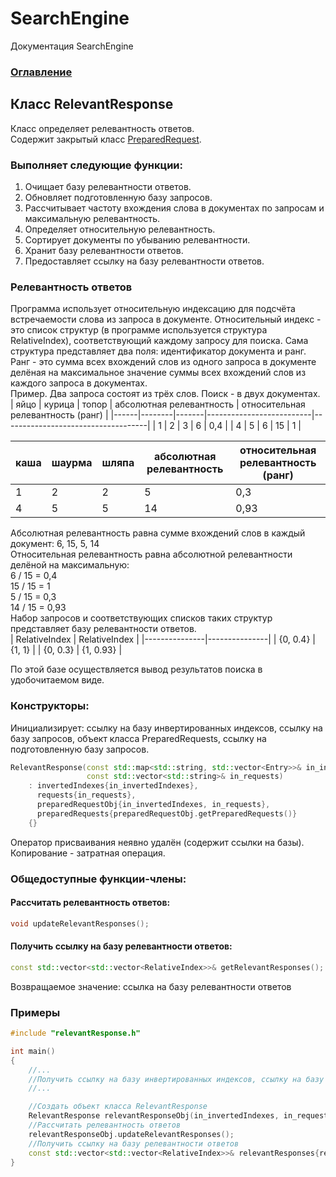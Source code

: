 # SearchEngine
Документация SearchEngine

### [Оглавление](../index.md)

## Класс RelevantResponse
Класс определяет релевантность ответов.\
Содержит закрытый класс [PreparedRequest](./PreparedRequest/PreparedRequest.md).
### Выполняет следующие функции:
1. Очищает базу релевантности ответов.
2. Обновляет подготовленную базу запросов.
3. Рассчитывает частоту вхождения слова в документах по запросам и максимальную релевантность.
4. Определяет относительную релевантность.
5. Сортирует документы по убыванию релевантности.
6. Хранит базу релевантности ответов.
7. Предоставляет ссылку на базу релевантности ответов.
### Релевантность ответов
Программа использует относительную индексацию для подсчёта встречаемости слова из запроса в документе. Относительный индекс - это список структур (в программе используется структура RelativeIndex), соответствующий каждому запросу для поиска. Сама структура представляет два поля: идентификатор документа и ранг. Ранг - это сумма всех вхождений слов из одного запроса в документе делёная на максимальное значение суммы всех вхождений слов из каждого запроса в документах.\
Пример. Два запроса состоят из трёх слов. Поиск - в двух документах.
| яйцо | курица | топор | абсолютная релевантность | относительная релевантность (ранг) |
|------|--------|-------|--------------------------|------------------------------------|
| 1    | 2      | 3     | 6                        | 0,4                                |
| 4    | 5      | 6     | 15                       | 1                                  |

| каша | шаурма | шляпа | абсолютная релевантность | относительная релевантность (ранг) |
|------|--------|-------|--------------------------|------------------------------------|
| 1    | 2      | 2     | 5                        | 0,3                                |
| 4    | 5      | 5     | 14                       | 0,93                               |

Абсолютная релевантность равна сумме вхождений слов в каждый документ: 6, 15, 5, 14\
Относительная релевантность равна абсолютной релевантности делёной на максимальную:\
6 / 15 = 0,4\
15 / 15 = 1\
5 / 15 = 0,3\
14 / 15 = 0,93\
Набор запросов и соответствующих списков таких структур представляет базу релевантности ответов.\
| RelativeIndex | RelativeIndex |
|---------------|---------------|
| {0, 0.4}      | {1, 1}        |
| {0, 0.3}      | {1, 0.93}     |

По этой базе осуществляется вывод результатов поиска в удобочитаемом виде.  
### Конструкторы:
Инициализирует: ссылку на базу инвертированных индексов, cсылку на базу запросов, объект класса PreparedRequests, ссылку на подготовленную базу запросов.
```cpp
RelevantResponse(const std::map<std::string, std::vector<Entry>>& in_invertedIndexes,
                 const std::vector<std::string>& in_requests)
    : invertedIndexes{in_invertedIndexes},
      requests{in_requests},
      preparedRequestObj{in_invertedIndexes, in_requests},
      preparedRequests{preparedRequestObj.getPreparedRequests()}
    {}
```
Оператор присваивания неявно удалён (содержит ссылки на базы).\
Копирование - затратная операция.
### Общедоступные функции-члены:
#### Рассчитать релевантность ответов:
```cpp
void updateRelevantResponses();
```
#### Получить ссылку на базу релевантности ответов:
```cpp
const std::vector<std::vector<RelativeIndex>>& getRelevantResponses();
```
Возвращаемое значение: ссылка на базу релевантности ответов
### Примеры
```cpp
#include "relevantResponse.h"

int main()
{
    //...
    //Получить ссылку на базу инвертированных индексов, cсылку на базу запросов (in_invertedIndexes, in_requests)
    //...

    //Создать объект класса RelevantResponse
    RelevantResponse relevantResponseObj(in_invertedIndexes, in_requests);
    //Рассчитать релевантность ответов
    relevantResponseObj.updateRelevantResponses();
    //Получить ссылку на базу релевантности ответов
    const std::vector<std::vector<RelativeIndex>>& relevantResponses{relevantResponseObj.getRelevantResponses()};
}
```
